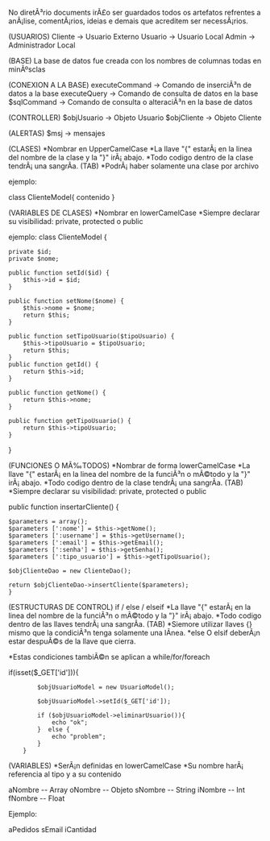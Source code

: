 No diretÃ³rio documents irÃ£o ser guardados todos os artefatos refrentes a anÃ¡lise,
comentÃ¡rios, ideias e demais que acreditem ser necessÃ¡rios.


(USUARIOS)
Cliente -> Usuario Externo
Usuario -> Usuario Local
Admin -> Administrador Local



(BASE)
La base de datos fue creada con los nombres de columnas todas en minÃºsclas

(CONEXION A LA BASE)
executeCommand -> Comando de inserciÃ³n de datos a la base
executeQuery -> Comando de consulta de datos en la base
$sqlCommand -> Comando de consulta o alteraciÃ³n en la base de datos

(CONTROLLER)
$objUsuario -> Objeto Usuario
$objCliente -> Objeto Cliente


(ALERTAS)
$msj -> mensajes

(CLASES)
*Nombrar en UpperCamelCase
*La llave "{" estarÃ¡ en la linea del nombre de la clase y la 
 "}" irÃ¡ abajo.
*Todo codigo dentro de la clase tendrÃ¡ una sangrÃ­a. (TAB)
*PodrÃ¡ haber solamente una clase por archivo

ejemplo:

class ClienteModel{
    contenido
}

(VARIABLES DE CLASES)
*Nombrar en lowerCamelCase
*Siempre declarar su visibilidad: private, protected o public

 ejemplo:
class ClienteModel {
    
    private $id;
    private $nome;
       
    public function setId($id) {
        $this->id = $id;
    }
    
    public function setNome($nome) {
        $this->nome = $nome;
        return $this;
    }
       
    public function setTipoUsuario($tipoUsuario) {
        $this->tipoUsuario = $tipoUsuario;
        return $this;
    }
    public function getId() {
        return $this->id;
    }
    
    public function getNome() {
        return $this->nome;
    }
    
    public function getTipoUsuario() {
        return $this->tipoUsuario;
    }
    
}

(FUNCIONES O MÃ‰TODOS)
*Nombrar de forma lowerCamelCase
*La llave "{" estarÃ¡ en la linea del nombre de la funciÃ³n o mÃ©todo y la 
 "}" irÃ¡ abajo.
*Todo codigo dentro de la clase tendrÃ¡ una sangrÃ­a. (TAB)
*Siempre declarar su visibilidad: private, protected o public

 public function insertarCliente() {  
        
    $parameters = array();
    $parameters [':nome'] = $this->getNome();
    $parameters [':username'] = $this->getUsername();
    $parameters [':email'] = $this->getEmail();
    $parameters [':senha'] = $this->getSenha();
    $parameters [':tipo_usuario'] = $this->getTipoUsuario();
        
    $objClienteDao = new ClienteDao();
        
    return $objClienteDao->insertCliente($parameters);
    }

(ESTRUCTURAS DE CONTROL)
if / else / elseif
*La llave "{" estarÃ¡ en la linea del nombre de la funciÃ³n o mÃ©todo y la 
 "}" irÃ¡ abajo.
*Todo codigo dentro de las llaves tendrÃ¡ una sangrÃ­a. (TAB)
*Siemore utilizar llaves {} mismo que la condiciÃ³n tenga solamente una lÃ­nea.
*else O elsif deberÃ¡n estar despuÃ©s de la llave que cierra.

*Estas condiciones tambiÃ©n se aplican a while/for/foreach

if(isset($_GET['id'])){
            
            $objUsuarioModel = new UsuarioModel();
            
            $objUsuarioModel->setId($_GET['id']);
            
            if ($objUsuarioModel->eliminarUsuario()){
                echo "ok";
            }  else {
                echo "problem";
            }
        }

(VARIABLES)
*SerÃ¡n definidas en lowerCamelCase
*Su nombre harÃ¡ referencia al tipo y a su contenido

aNombre -- Array
oNombre -- Objeto
sNombre -- String
iNombre -- Int
fNombre -- Float

Ejemplo:

aPedidos
sEmail
iCantidad